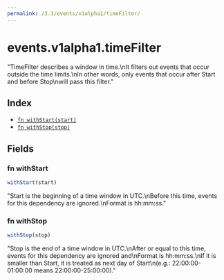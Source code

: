 ```yaml
---
permalink: /3.3/events/v1alpha1/timeFilter/
---
```


# events.v1alpha1.timeFilter

"TimeFilter describes a window in time.\nIt filters out events that occur outside the time limits.\nIn other words, only events that occur after Start and before Stop\nwill pass this filter."

## Index

* [`fn withStart(start)`](#fn-withstart)
* [`fn withStop(stop)`](#fn-withstop)

## Fields

### fn withStart

```ts
withStart(start)
```

"Start is the beginning of a time window in UTC.\nBefore this time, events for this dependency are ignored.\nFormat is hh:mm:ss."

### fn withStop

```ts
withStop(stop)
```

"Stop is the end of a time window in UTC.\nAfter or equal to this time, events for this dependency are ignored and\nFormat is hh:mm:ss.\nIf it is smaller than Start, it is treated as next day of Start\n(e.g.: 22:00:00-01:00:00 means 22:00:00-25:00:00)."